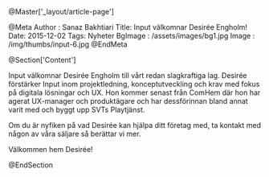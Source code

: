 @Master['_layout/article-page']

@Meta
Author : Sanaz Bakhtiari
Title: Input välkomnar Desirée Engholm!
Date: 2015-12-02
Tags: Nyheter
BgImage : /assets/images/bg1.jpg
Image : /img/thumbs/input-6.jpg
@EndMeta

@Section['Content']

Input välkomnar Desirée Engholm till vårt redan slagkraftiga lag. Desirée förstärker Input inom projektledning, konceptutveckling och krav med fokus på digitala lösningar och UX. Hon kommer senast från ComHem där hon har agerat UX-manager och produktägare och har dessförinnan bland annat varit med och byggt upp SVTs Playtjänst.

Om du är nyfiken på vad Desirée kan hjälpa ditt företag med, ta kontakt med någon av våra säljare så berättar vi mer.

Välkommen hem Desirée!

@EndSection
